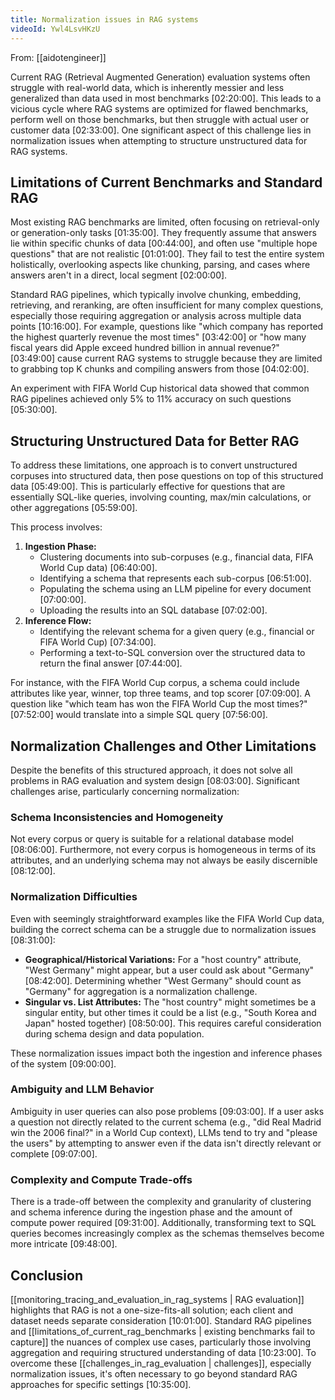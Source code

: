 ```yaml
---
title: Normalization issues in RAG systems
videoId: Ywl4LsvHKzU
---
```


From: [[aidotengineer]] <br/> 

Current RAG (Retrieval Augmented Generation) evaluation systems often struggle with real-world data, which is inherently messier and less generalized than data used in most benchmarks <a class="yt-timestamp" data-t="02:20:00">[02:20:00]</a>. This leads to a vicious cycle where RAG systems are optimized for flawed benchmarks, perform well on those benchmarks, but then struggle with actual user or customer data <a class="yt-timestamp" data-t="02:33:00">[02:33:00]</a>. One significant aspect of this challenge lies in normalization issues when attempting to structure unstructured data for RAG systems.

## Limitations of Current Benchmarks and Standard RAG
Most existing RAG benchmarks are limited, often focusing on retrieval-only or generation-only tasks <a class="yt-timestamp" data-t="01:35:00">[01:35:00]</a>. They frequently assume that answers lie within specific chunks of data <a class="yt-timestamp" data-t="00:44:00">[00:44:00]</a>, and often use "multiple hope questions" that are not realistic <a class="yt-timestamp" data-t="01:01:00">[01:01:00]</a>. They fail to test the entire system holistically, overlooking aspects like chunking, parsing, and cases where answers aren't in a direct, local segment <a class="yt-timestamp" data-t="02:00:00">[02:00:00]</a>.

Standard RAG pipelines, which typically involve chunking, embedding, retrieving, and reranking, are often insufficient for many complex questions, especially those requiring aggregation or analysis across multiple data points <a class="yt-timestamp" data-t="10:16:00">[10:16:00]</a>. For example, questions like "which company has reported the highest quarterly revenue the most times" <a class="yt-timestamp" data-t="03:42:00">[03:42:00]</a> or "how many fiscal years did Apple exceed hundred billion in annual revenue?" <a class="yt-timestamp" data-t="03:49:00">[03:49:00]</a> cause current RAG systems to struggle because they are limited to grabbing top K chunks and compiling answers from those <a class="yt-timestamp" data-t="04:02:00">[04:02:00]</a>.

An experiment with FIFA World Cup historical data showed that common RAG pipelines achieved only 5% to 11% accuracy on such questions <a class="yt-timestamp" data-t="05:30:00">[05:30:00]</a>.

## Structuring Unstructured Data for Better RAG
To address these limitations, one approach is to convert unstructured corpuses into structured data, then pose questions on top of this structured data <a class="yt-timestamp" data-t="05:49:00">[05:49:00]</a>. This is particularly effective for questions that are essentially SQL-like queries, involving counting, max/min calculations, or other aggregations <a class="yt-timestamp" data-t="05:59:00">[05:59:00]</a>.

This process involves:
1.  **Ingestion Phase:**
    *   Clustering documents into sub-corpuses (e.g., financial data, FIFA World Cup data) <a class="yt-timestamp" data-t="06:40:00">[06:40:00]</a>.
    *   Identifying a schema that represents each sub-corpus <a class="yt-timestamp" data-t="06:51:00">[06:51:00]</a>.
    *   Populating the schema using an LLM pipeline for every document <a class="yt-timestamp" data-t="07:00:00">[07:00:00]</a>.
    *   Uploading the results into an SQL database <a class="yt-timestamp" data-t="07:02:00">[07:02:00]</a>.
2.  **Inference Flow:**
    *   Identifying the relevant schema for a given query (e.g., financial or FIFA World Cup) <a class="yt-timestamp" data-t="07:34:00">[07:34:00]</a>.
    *   Performing a text-to-SQL conversion over the structured data to return the final answer <a class="yt-timestamp" data-t="07:44:00">[07:44:00]</a>.

For instance, with the FIFA World Cup corpus, a schema could include attributes like year, winner, top three teams, and top scorer <a class="yt-timestamp" data-t="07:09:00">[07:09:00]</a>. A question like "which team has won the FIFA World Cup the most times?" <a class="yt-timestamp" data-t="07:52:00">[07:52:00]</a> would translate into a simple SQL query <a class="yt-timestamp" data-t="07:56:00">[07:56:00]</a>.

## Normalization Challenges and Other Limitations
Despite the benefits of this structured approach, it does not solve all problems in RAG evaluation and system design <a class="yt-timestamp" data-t="08:03:00">[08:03:00]</a>. Significant challenges arise, particularly concerning normalization:

### Schema Inconsistencies and Homogeneity
Not every corpus or query is suitable for a relational database model <a class="yt-timestamp" data-t="08:06:00">[08:06:00]</a>. Furthermore, not every corpus is homogeneous in terms of its attributes, and an underlying schema may not always be easily discernible <a class="yt-timestamp" data-t="08:12:00">[08:12:00]</a>.

### Normalization Difficulties
Even with seemingly straightforward examples like the FIFA World Cup data, building the correct schema can be a struggle due to normalization issues <a class="yt-timestamp" data-t="08:31:00">[08:31:00]</a>:
*   **Geographical/Historical Variations:** For a "host country" attribute, "West Germany" might appear, but a user could ask about "Germany" <a class="yt-timestamp" data-t="08:42:00">[08:42:00]</a>. Determining whether "West Germany" should count as "Germany" for aggregation is a normalization challenge.
*   **Singular vs. List Attributes:** The "host country" might sometimes be a singular entity, but other times it could be a list (e.g., "South Korea and Japan" hosted together) <a class="yt-timestamp" data-t="08:50:00">[08:50:00]</a>. This requires careful consideration during schema design and data population.

These normalization issues impact both the ingestion and inference phases of the system <a class="yt-timestamp" data-t="09:00:00">[09:00:00]</a>.

### Ambiguity and LLM Behavior
Ambiguity in user queries can also pose problems <a class="yt-timestamp" data-t="09:03:00">[09:03:00]</a>. If a user asks a question not directly related to the current schema (e.g., "did Real Madrid win the 2006 final?" in a World Cup context), LLMs tend to try and "please the users" by attempting to answer even if the data isn't directly relevant or complete <a class="yt-timestamp" data-t="09:07:00">[09:07:00]</a>.

### Complexity and Compute Trade-offs
There is a trade-off between the complexity and granularity of clustering and schema inference during the ingestion phase and the amount of compute power required <a class="yt-timestamp" data-t="09:31:00">[09:31:00]</a>. Additionally, transforming text to SQL queries becomes increasingly complex as the schemas themselves become more intricate <a class="yt-timestamp" data-t="09:48:00">[09:48:00]</a>.

## Conclusion
[[monitoring_tracing_and_evaluation_in_rag_systems | RAG evaluation]] highlights that RAG is not a one-size-fits-all solution; each client and dataset needs separate consideration <a class="yt-timestamp" data-t="10:01:00">[10:01:00]</a>. Standard RAG pipelines and [[limitations_of_current_rag_benchmarks | existing benchmarks fail to capture]] the nuances of complex use cases, particularly those involving aggregation and requiring structured understanding of data <a class="yt-timestamp" data-t="10:23:00">[10:23:00]</a>. To overcome these [[challenges_in_rag_evaluation | challenges]], especially normalization issues, it's often necessary to go beyond standard RAG approaches for specific settings <a class="yt-timestamp" data-t="10:35:00">[10:35:00]</a>.